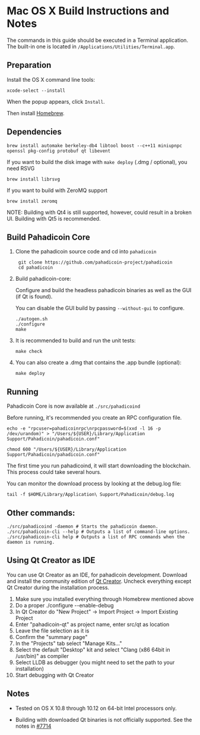 Mac OS X Build Instructions and Notes
====================================
The commands in this guide should be executed in a Terminal application.
The built-in one is located in `/Applications/Utilities/Terminal.app`.

Preparation
-----------
Install the OS X command line tools:

`xcode-select --install`

When the popup appears, click `Install`.

Then install [Homebrew](https://brew.sh).

Dependencies
----------------------

    brew install automake berkeley-db4 libtool boost --c++11 miniupnpc openssl pkg-config protobuf qt libevent

If you want to build the disk image with `make deploy` (.dmg / optional), you need RSVG

    brew install librsvg

If you want to build with ZeroMQ support
    
    brew install zeromq

NOTE: Building with Qt4 is still supported, however, could result in a broken UI. Building with Qt5 is recommended.

Build Pahadicoin Core
------------------------

1. Clone the pahadicoin source code and cd into `pahadicoin`

        git clone https://github.com/pahadicoin-project/pahadicoin
        cd pahadicoin

2.  Build pahadicoin-core:

    Configure and build the headless pahadicoin binaries as well as the GUI (if Qt is found).

    You can disable the GUI build by passing `--without-gui` to configure.

        ./autogen.sh
        ./configure
        make

3.  It is recommended to build and run the unit tests:

        make check

4.  You can also create a .dmg that contains the .app bundle (optional):

        make deploy

Running
-------

Pahadicoin Core is now available at `./src/pahadicoind`

Before running, it's recommended you create an RPC configuration file.

    echo -e "rpcuser=pahadicoinrpc\nrpcpassword=$(xxd -l 16 -p /dev/urandom)" > "/Users/${USER}/Library/Application Support/Pahadicoin/pahadicoin.conf"

    chmod 600 "/Users/${USER}/Library/Application Support/Pahadicoin/pahadicoin.conf"

The first time you run pahadicoind, it will start downloading the blockchain. This process could take several hours.

You can monitor the download process by looking at the debug.log file:

    tail -f $HOME/Library/Application\ Support/Pahadicoin/debug.log

Other commands:
-------

    ./src/pahadicoind -daemon # Starts the pahadicoin daemon.
    ./src/pahadicoin-cli --help # Outputs a list of command-line options.
    ./src/pahadicoin-cli help # Outputs a list of RPC commands when the daemon is running.

Using Qt Creator as IDE
------------------------
You can use Qt Creator as an IDE, for pahadicoin development.
Download and install the community edition of [Qt Creator](https://www.qt.io/download/).
Uncheck everything except Qt Creator during the installation process.

1. Make sure you installed everything through Homebrew mentioned above
2. Do a proper ./configure --enable-debug
3. In Qt Creator do "New Project" -> Import Project -> Import Existing Project
4. Enter "pahadicoin-qt" as project name, enter src/qt as location
5. Leave the file selection as it is
6. Confirm the "summary page"
7. In the "Projects" tab select "Manage Kits..."
8. Select the default "Desktop" kit and select "Clang (x86 64bit in /usr/bin)" as compiler
9. Select LLDB as debugger (you might need to set the path to your installation)
10. Start debugging with Qt Creator

Notes
-----

* Tested on OS X 10.8 through 10.12 on 64-bit Intel processors only.

* Building with downloaded Qt binaries is not officially supported. See the notes in [#7714](https://github.com/bitcoin/bitcoin/issues/7714)
